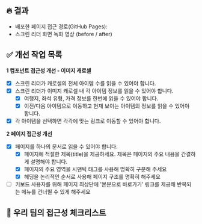 ## 🔥 결과

<!-- 개선 작업 후 모바일 낭독기를 사용해서 미션 페이지를 읽어보세요 -->

- 배포한 페이지 접근 경로(GitHub Pages):
- 스크린 리더 화면 녹화 영상 (before / after)

## ✅ 개선 작업 목록

<!-- 각 요구 사항을 위해 어떤 부분을 고민/학습해보았고, 결과적으로 어떤 개선 작업을 진행했는지 적어주세요-->

**1 컴포넌트 접근성 개선 - 이미지 캐로셀**

- [x] 스크린 리더가 캐로셀의 전체 아이템 수를 읽을 수 있어야 합니다.
- [x] 스크린 리더가 이미지 캐로셀 내 각 아이템 정보를 읽을 수 있어야 합니다.
  - [x] 여행지, 좌석 유형, 가격 정보를 한번에 읽을 수 있어야 합니다.
  - [x] 이전/다음 아이템으로 이동하고 현재 보이는 아이템의 정보를 읽을 수 있어야 합니다.
- [x] 각 아이템을 선택하면 각각에 맞는 링크로 이동할 수 있어야 합니다.

**2 페이지 접근성 개선**

- [x] 페이지를 하나의 문서로 읽을 수 있어야 합니다.
  - [x] 페이지에 적절한 제목(title)을 제공하세요. 제목은 페이지의 주요 내용을 간결하게 설명해야 합니다.
  - [x] 페이지의 주요 영역을 시맨틱 태그를 사용해 명확히 구분해 주세요
  - [x] 헤딩을 논리적인 순서로 사용해 페이지 구조를 명확히 해주세요
- [ ] 키보드 사용자를 위해 페이지 최상단에 '본문으로 바로가기' 링크를 제공해 반복되는 메뉴를 건너뛸 수 있게 해주세요

## 🧐 우리 팀의 접근성 체크리스트

<!--
우리 서비스에서 이런 부분의 접근성은 챙겨봐야겠다! 하는 체크리스트 v1을 만들고, 리뷰어와 의견을 나눠보세요
- 우리 팀 서비스에서 가장 중요하고 자주 사용되는 기능 플로우 1개를 선택하고 간단히 나열해 주세요 (예: 로그인 → 상품 검색 → 상품 선택 → 장바구니 추가 → 결제)
- 해당 플로우의 각 단계에 대해 다음 질문을 생각해 보세요.
  - 1. 화면을 볼 수 없는 사용자가 이 단계를 완료할 수 있는가?
  - 2. 이 단계에서 제공하는 정보나 지시 사항이 모든 사용자에게 명확한가?
- 질문에 대해 팀원들과 의견을 나눠본 것을 바탕으로, 우리 팀만의 접근성 체크리스트 v1을 만들고 리뷰어와 의견을 나눠보세요. (예: "모든 이미지에 적절한 대체 텍스트가 제공되는가?")
-->
